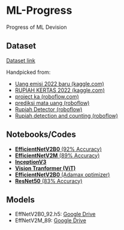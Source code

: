 # ML-Progress
Progress of ML Devision

## Dataset
[Dataset link](https://drive.google.com/file/d/1_AziIzy6iCUVzQewPlq_QhBvdXlsmyg_/view?usp=sharing)

Handpicked from:
* [Uang emisi 2022 baru (kaggle.com)](https://www.kaggle.com/datasets/fannyzahrahramadhan/uang-emisi-2022-baru)
* [RUPIAH KERTAS 2022 (kaggle.com)](https://www.kaggle.com/datasets/fannyzahrahramadhan/rupiah-kertas-2022)
* [project ka (roboflow.com)](https://universe.roboflow.com/putra-p21x4/project-ka/dataset/5)
* [prediksi mata uang (roboflow)](https://universe.roboflow.com/prediksi-mata-uang/prediksi-mata-uang/browse?queryText=&pageSize=50&startingIndex=0&browseQuery=true)
* [Rupiah Detector (roboflow)](https://universe.roboflow.com/rupiah-detector/rupiah-detector-qzmb7/browse?queryText=-class%3Anull&pageSize=50&startingIndex=0&browseQuery=true)
* [Rupiah detection and counting (roboflow)](https://universe.roboflow.com/nusantara/rupiah-detection-and-counting/browse?queryText=-class%3Anull+-class%3AUang-Rupiah+-class%3A%2275.000%22&pageSize=50&startingIndex=0&browseQuery=true)

## Notebooks/Codes
* [**EfficientNetV2B0** (92% Accuracy)](EfficientNetV2B0/EffNetV2B0_92.ipynb)
* [**EfficientNetV2M** (89% Accuracy)](EfficientNetV2M/EffNetV2M_89/EffNetV2M_train.ipynb)
* [**InceptionV3**](InceptionV3)
* [**Vision Tranformer (ViT)**](VisionTranformer/vit_transfer_learning.ipynb)
* [**EfficientNetV2B0** (Adamax optimizer)](EfficientNetV2B0/using%20the%20ADAMAX%20optimizer)
* [**ResNet50** (83% Accuracy)](ResNet50/ResNet50_83.ipynb)

## Models
* EffNetV2B0_92.h5: [Google Drive](https://drive.google.com/drive/folders/1Ooe_4EIdWHlRSCv5VkXMZ4T8o4HxlozI?usp=sharing)
* EffNetV2M_89: [Google Drive](https://drive.google.com/drive/folders/1pL2oZHhNJNWRzdkbGSttK3qqPffV_0iD?usp=sharing)
